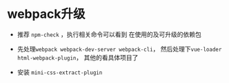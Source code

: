 # webpack升级

* 推荐 `npm-check` ，执行相关命令可以看到 在使用的及可升级的依赖包

* 先处理`webpack webpack-dev-server webpack-cli`， 然后处理下`vue-loader html-webpack-plugin`， 其他的看具体项目了
* 安装 `mini-css-extract-plugin`
